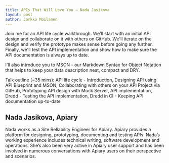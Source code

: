 ```yaml
---
title: APIs That Will Love You – Nada Jasikova
layout: post
author: Jarkko Moilanen
---
```


Join me for an API life cycle walkthrough. We'll start with an initial API design and collaborate on it with others on GitHub. We'll iterate on the design and verify the prototype makes sense before going any further. Finally, we'll test the API implementation and show how to make sure the API documentation is always up to date.

I'll also introduce you to MSON - our Markdown Syntax for Object Notation that helps to keep your data description neat, compact and DRY.

Talk outline (~35 mins): API life cycle - Introduction, Designing API using API Blueprint and MSON, Collaborating with others on your API Project via GitHub, Prototyping API design with Mock Server, API implementation, Dredd - Testing the API implementation, Dredd in CI - Keeping API documentation up-to-date

## Nada Jasikova, Apiary 

Nada works as a Site Reliability Engineer for Apiary. Apiary provides a platform for designing, prototyping, documenting and testing APIs. Nada’s working experience includes technical writing, software development and operations. She’s also been very active in Apiary user support and has been involved in numerous conversations with Apiary users on their perspective and scenarios.

